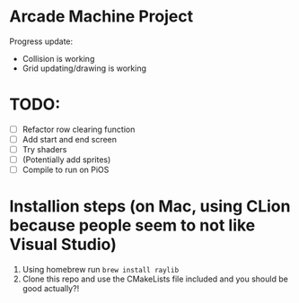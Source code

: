 # Arcade Machine Project

Progress update:
- Collision is working
- Grid updating/drawing is working

# TODO:
- [ ] Refactor row clearing function
- [ ] Add start and end screen
- [ ] Try shaders
- [ ] (Potentially add sprites)
- [ ] Compile to run on PiOS

# Installion steps (on Mac, using CLion because people seem to not like Visual Studio)

1. Using homebrew run `brew install raylib`
2. Clone this repo and use the CMakeLists file included and you should be good actually?!
